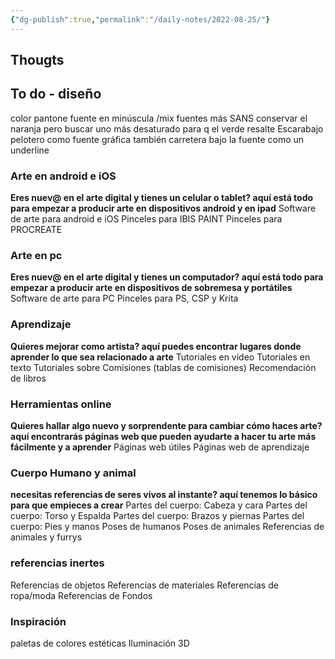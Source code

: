 ```yaml
---
{"dg-publish":true,"permalink":"/daily-notes/2022-08-25/"}
---
```


## Thougts



## To do - diseño 

color pantone
fuente en minúscula /mix
fuentes más SANS
conservar el naranja pero buscar uno más desaturado para q el verde resalte 
Escarabajo pelotero como fuente gráfica también
carretera bajo la fuente como un underline



### Arte en android e iOS
**Eres nuev@ en el arte digital y tienes un celular o tablet? aquí está todo para empezar a producir arte en dispositivos android y en ipad**
Software de arte para android e iOS
Pinceles para IBIS PAINT
Pinceles para PROCREATE

### Arte en pc
**Eres nuev@ en el arte digital y tienes un computador? aquí está todo para empezar a producir arte en dispositivos de sobremesa y portátiles**
Software de arte para PC
Pinceles para PS, CSP y Krita

### Aprendizaje
**Quieres mejorar como artista? aquí puedes encontrar lugares donde aprender lo que sea relacionado a arte**
Tutoriales en video
Tutoriales en texto
Tutoriales sobre Comisiones (tablas de comisiones)
Recomendación de libros

### Herramientas online
**Quieres hallar algo nuevo y sorprendente para cambiar cómo haces arte? aquí encontrarás páginas web que pueden ayudarte a hacer tu arte más fácilmente y a aprender**
 Páginas web útiles 
 Páginas web de aprendizaje

### Cuerpo Humano y animal
**necesitas referencias de seres vivos al instante? aquí tenemos lo básico para que empieces a crear**
Partes del cuerpo: Cabeza y cara
Partes del cuerpo: Torso y Espalda
Partes del cuerpo: Brazos y piernas
Partes del cuerpo: Pies y manos
Poses de humanos
Poses de animales
Referencias de animales y furrys

### referencias inertes
Referencias de objetos
Referencias de materiales
Referencias de ropa/moda
Referencias de Fondos

### Inspiración
paletas de colores
estéticas
Iluminación
3D